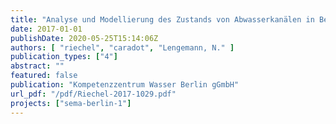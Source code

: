 ```yaml
---
title: "Analyse und Modellierung des Zustands von Abwasserkanälen in Berlin - Bericht des Forschungsvorhabens SEMA-Berlin (D2 und D4)."
date: 2017-01-01
publishDate: 2020-05-25T15:14:06Z
authors: [ "riechel", "caradot", "Lengemann, N." ]
publication_types: ["4"]
abstract: ""
featured: false
publication: "Kompetenzzentrum Wasser Berlin gGmbH"
url_pdf: "/pdf/Riechel-2017-1029.pdf"
projects: ["sema-berlin-1"]
---
```


